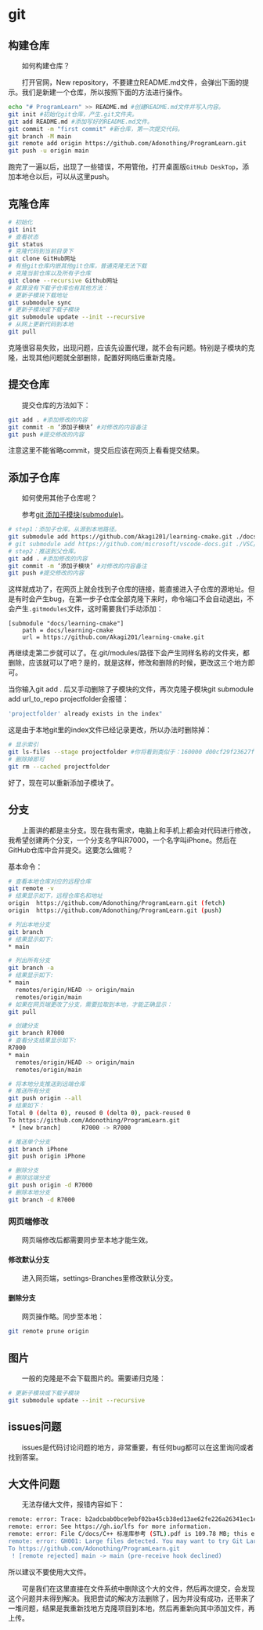 # git

## 构建仓库

&emsp;&emsp;如何构建仓库？

&emsp;&emsp;打开官网，New repository，不要建立README.md文件，会弹出下面的提示。我们是新建一个仓库，所以按照下面的方法进行操作。

```bash
echo "# ProgramLearn" >> README.md #创建README.md文件并写入内容。
git init #初始化git仓库，产生.git文件夹。
git add README.md #添加写好的README.md文件。
git commit -m "first commit" #新仓库，第一次提交代码。
git branch -M main
git remote add origin https://github.com/Adonothing/ProgramLearn.git
git push -u origin main
```

跑完了一遍以后，出现了一些错误，不用管他，打开桌面版`GitHub DeskTop`，添加本地仓以后，可以从这里push。

## 克隆仓库

```bash
# 初始化
git init
# 查看状态
git status
# 克隆代码到当前目录下
git clone GitHub网址
# 有些git仓库内嵌其他git仓库，普通克隆无法下载
# 克隆当前仓库以及所有子仓库
git clone --recursive Github网址
# 就算没有下载子仓库也有其他方法：
# 更新子模块下载地址
git submodule sync
# 更新子模块或下载子模块
git submodule update --init --recursive
# 从网上更新代码到本地
git pull
```

克隆很容易失败，出现问题，应该先设置代理，就不会有问题。特别是子模块的克隆，出现其他问题就全部删除，配置好网络后重新克隆。

## 提交仓库

&emsp;&emsp;提交仓库的方法如下：

```bash
git add . #添加修改的内容
git commit -m ‘添加子模块’ #对修改的内容备注
git push #提交修改的内容
```

注意这里不能省略commit，提交后应该在网页上看看提交结果。

## 添加子仓库

&emsp;&emsp;如何使用其他子仓库呢？

&emsp;&emsp;参考[git 添加子模块(submodule)](http://t.csdn.cn/7xSBA)。

```bash
# step1：添加子仓库。从源到本地路径。
git submodule add https://github.com/Akagi201/learning-cmake.git ./docs/learning-cmake #这时候文件夹下会产生一个文件.gitmodules用于记录子仓库的源地址和本地路径。要不然就认为添加子仓库失败。
# git submodule add https://github.com/microsoft/vscode-docs.git ./VSC/extern/vscode-docs #添加VSCode官方文档
# step2：推送到父仓库。
git add . #添加修改的内容
git commit -m ‘添加子模块’ #对修改的内容备注
git push #提交修改的内容
```

这样就成功了，在网页上就会找到子仓库的链接，能直接进入子仓库的源地址。但是有时会产生bug，在第一步子仓库全部克隆下来时，命令端口不会自动退出，不会产生`.gitmodules`文件，这时需要我们手动添加：

```
[submodule "docs/learning-cmake"]
	path = docs/learning-cmake
	url = https://github.com/Akagi201/learning-cmake.git
```

再继续走第二步就可以了。在.git/modules/路径下会产生同样名称的文件夹，都删除，应该就可以了吧？是的，就是这样，修改和删除的时候，更改这三个地方即可。

当你输入git add . 后又手动删除了子模块的文件，再次克隆子模块git submodule add url_to_repo projectfolder会报错：

```bash
'projectfolder' already exists in the index"
```

这是由于本地git里的index文件已经记录更改，所以办法时删除掉：

```bash
# 显示索引
git ls-files --stage projectfolder #你将看到类似于：160000 d00cf29f23627fc54eb992dde6a79112677cd86c 0   projectfolder
# 删除掉即可
git rm --cached projectfolder
```

好了，现在可以重新添加子模块了。

## 分支

&emsp;&emsp;上面讲的都是主分支。现在我有需求，电脑上和手机上都会对代码进行修改，我希望创建两个分支，一个分支名字叫R7000，一个名字叫iPhone。然后在GitHub仓库中合并提交。这要怎么做呢？

基本命令：

```bash
# 查看本地仓库对应的远程仓库
git remote -v
# 结果显示如下，远程仓库名和地址
origin  https://github.com/Adonothing/ProgramLearn.git (fetch)
origin  https://github.com/Adonothing/ProgramLearn.git (push)

# 列出本地分支
git branch
# 结果显示如下:
* main

# 列出所有分支
git branch -a
# 结果显示如下:
* main
  remotes/origin/HEAD -> origin/main
  remotes/origin/main
# 如果在网页端更改了分支，需要拉取到本地，才能正确显示：
git pull

# 创建分支
git branch R7000
# 查看分支结果显示如下:
R7000
* main
  remotes/origin/HEAD -> origin/main
  remotes/origin/main

# 将本地分支推送到远端仓库
# 推送所有分支
git push origin --all
# 结果如下：
Total 0 (delta 0), reused 0 (delta 0), pack-reused 0
To https://github.com/Adonothing/ProgramLearn.git
 * [new branch]      R7000 -> R7000

# 推送单个分支
git branch iPhone
git push origin iPhone

# 删除分支
# 删除远端分支
git push origin -d R7000
# 删除本地分支
git branch -d R7000
```

### 网页端修改

&emsp;&emsp;网页端修改后都需要同步至本地才能生效。

#### 修改默认分支

&emsp;&emsp;进入网页端，settings-Branches里修改默认分支。

#### 删除分支

&emsp;&emsp;网页操作略。同步至本地：

```bash
git remote prune origin
```

## 图片

&emsp;&emsp;一般的克隆是不会下载图片的。需要递归克隆：

```bash
# 更新子模块或下载子模块
git submodule update --init --recursive
```

## issues问题

&emsp;&emsp;issues是代码讨论问题的地方，非常重要，有任何bug都可以在这里询问或者找到答案。

## 大文件问题

&emsp;&emsp;无法存储大文件，报错内容如下：

```bash
remote: error: Trace: b2adcbab0bce9ebf02ba45cb38ed13ae62fe226a26341ec1e7cb4db00774fb3a
remote: error: See https://gh.io/lfs for more information.
remote: error: File C/docs/C++ 标准库参考 (STL).pdf is 109.78 MB; this exceeds GitHub's file size limit of 100.00 MB
remote: error: GH001: Large files detected. You may want to try Git Large File Storage - https://git-lfs.github.com.
To https://github.com/Adonothing/ProgramLearn.git
 ! [remote rejected] main -> main (pre-receive hook declined)
```

所以建议不要使用大文件。

&emsp;&emsp;可是我们在这里直接在文件系统中删除这个大的文件，然后再次提交，会发现这个问题并未得到解决。我把尝试的解决方法删除了，因为并没有成功，还带来了一堆问题，结果是我重新找地方克隆项目到本地，然后再重新向其中添加文件，再上传。

